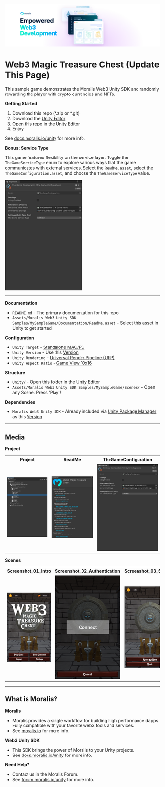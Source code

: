 <img src="https://github.com/MoralisWeb3/web3-unity-sdk-examples/blob/ef346891d0f2a1c4568c7509be2165cab912cd37/Unity/Assets/Moralis%20Web3%20Unity%20SDK%20Examples/Documentation/Images/ReadMeBanner.png" />

# Web3 Magic Treasure Chest (Update This Page)

This sample game demonstrates the Moralis Web3 Unity SDK and randomly rewarding the player with crypto currencies and NFTs.

**Getting Started**
1. Download this repo (*.zip or *.git)
2. Download the [Unity Editor](https://store.unity.com/#plans-individual)
3. Open this repo in the Unity Editor
4. Enjoy

See [docs.moralis.io/unity](https://docs.moralis.io/unity) for more info.

**Bonus: Service Type**

This game features flexibility on the service layer. Toggle the `TheGameServiceType` enum to explore various ways that the game communicates with external services. Select the `ReadMe.asset`, select the `TheGameConfiguration.asset`, and choose the `TheGameServiceType` value.


<img src="./Unity/Assets/Moralis%20Web3%20Unity%20SDK%20Samples/Web3MagicTreasureChest/Documentation/Images/Screenshot_08_Configuration.png" width = "250">



---

**Documentation**
* `README.md` - The primary documentation for this repo
* `Assets/Moralis Web3 Unity SDK Samples/MySampleGame/Documentation/ReadMe.asset` - Select this asset in Unity to get started

**Configuration**
* `Unity Target` - [Standalone MAC/PC](https://support.unity.com/hc/en-us/articles/206336795-What-platforms-are-supported-by-Unity-)
* `Unity Version` - Use this [Version](./Unity/ProjectSettings/ProjectVersion.txt)
* `Unity Rendering` - [Universal Render Pipeline (URP)](https://docs.unity3d.com/Packages/com.unity.render-pipelines.universal@11.0/manual/)
* `Unity Aspect Ratio` - [Game View 10x16](https://docs.unity3d.com/Manual/GameView.html)

**Structure**
* `Unity/` - Open this folder in the Unity Editor
* `Assets/Moralis Web3 Unity SDK Samples/MySampleGame/Scenes/` - Open any Scene. Press 'Play'!

**Dependencies**
* `Moralis Web3 Unity SDK` - Already included via [Unity Package Manager](https://docs.unity3d.com/Manual/upm-ui.html) as this [Version](./Unity/Packages/manifest.json)

----

## Media

**Project**

<table>
  <tr>
    <th>Project</th>
    <th>ReadMe</th>
    <th>TheGameConfiguration</th>
  </tr>
  <tr>
    <td align="center"><img src="./Unity/Assets/Moralis%20Web3%20Unity%20SDK%20Samples/Web3MagicTreasureChest/Documentation/Images/Screenshot_09_Project.png" width = "250"></td>
    <td align="center"><img src="./Unity/Assets/Moralis%20Web3%20Unity%20SDK%20Samples/Web3MagicTreasureChest/Documentation/Images/Screenshot_07_Readme.png" width = "250"></td>
    <td align="center"><img src="./Unity/Assets/Moralis%20Web3%20Unity%20SDK%20Samples/Web3MagicTreasureChest/Documentation/Images/Screenshot_08_Configuration.png" width = "250"></td>
  </tr> 
</table>


**Scenes**

<table style="table-layout: fixed; width: 100%">
  <tr>
    <th>Screenshot_01_Intro</th>
    <th>Screenshot_02_Authentication</th>
    <th>Screenshot_03_Settings</th>
    <th>Screenshot_05_ViewCollection</th>
    <th>Screenshot_06a_Game</th>
  </tr>
  <tr>
    <td align="center" style="width: 20%;"><img  src="./Unity/Assets/Moralis%20Web3%20Unity%20SDK%20Samples/Web3MagicTreasureChest/Documentation/Images/Screenshot_01_Intro.png"></td>
    <td align="center" style="width: 20%;"><img  src="./Unity/Assets/Moralis%20Web3%20Unity%20SDK%20Samples/Web3MagicTreasureChest/Documentation/Images/Screenshot_02_Authentication.png" ></td>
    <td align="center" style="width: 20%;"><img src="./Unity/Assets/Moralis%20Web3%20Unity%20SDK%20Samples/Web3MagicTreasureChest/Documentation/Images/Screenshot_03_Settings.png"></td>
    <td align="center" style="width: 20%;"><img src="./Unity/Assets/Moralis%20Web3%20Unity%20SDK%20Samples/Web3MagicTreasureChest/Documentation/Images/Screenshot_05_ViewCollection.png"></td>
    <td align="center" style="width: 20%;"><img src="./Unity/Assets/Moralis%20Web3%20Unity%20SDK%20Samples/Web3MagicTreasureChest/Documentation/Images/Screenshot_06a_Game.png"></td>
  </tr> 
</table>


----

## What is Moralis?

**Moralis**

* Moralis provides a single workflow for building high performance dapps. Fully compatible with your favorite web3 tools and services. 
* See [moralis.io](https://moralis.io) for more info.

**Web3 Unity SDK**

* This SDK brings the power of Moralis to your Unity projects. 
* See [docs.moralis.io/unity](https://docs.moralis.io/unity) for more info.

**Need Help?**

* Contact us in the Moralis Forum. 
* See [forum.moralis.io/unity](https://forum.moralis.io/unity) for more info.
